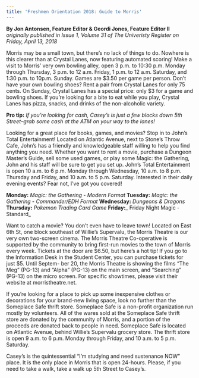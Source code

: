 ```yaml
---
title: 'Freshmen Orientation 2018: Guide to Morris'
---
```


**By Jon Antonsen, Feature Editor & Geordi Jones, Feature Editor II** _originally published in Issue 1, Volume 31 of The Univeristy Register on Friday, April 13, 2018_

Morris may be a small town, but there’s no lack of things to do. Nowhere is this clearer than at Crystal Lanes, now featuring automated scoring! Make a visit to Morris’ very own bowling alley, open 3 p.m. to 10:30 p.m. Monday through Thursday, 3 p.m. to 12 a.m. Friday, 1 p.m. to 12 a.m. Saturday, and 1:30 p.m. to 10p.m. Sunday. Games are $3.50 per game per person. Don’t have your own bowling shoes? Rent a pair from Crystal Lanes for only 75 cents. On Sunday, Crystal Lanes has a special price: only $3 for a game and bowling shoes. If you’re looking for a bite to eat while you play, Crystal Lanes has pizza, snacks, and drinks of the non-alcoholic variety.

**Pro tip:** _If you’re looking for cash, Casey’s is just a few blocks down 5th Street–grab some cash at the ATM on your way to the lanes!_

Looking for a great place for books, games, and movies? Stop in to John’s Total Entertainment! Located on Atlantic Avenue, next to Stone’s Throw Cafe, John’s has a friendly and knowledgeable staff willing to help you find anything you need. Whether you want to rent a movie, purchase a Dungeon Master’s Guide, sell some used games, or play some Magic: the Gathering, John and his staff will be sure to get you set up. John’s Total Entertainment is open 10 a.m. to 6 p.m. Monday through Wednesday, 10 a.m. to 8 p.m. Thursday and Friday, and 10 a.m. to 5 p.m. Saturday. Interested in their daily evening events? Fear not, I’ve got you covered!

**Monday:** _Magic: the Gathering - Modern Format_
**Tuesday:** _Magic: the Gathering - Commander/EDH Format_
**Wednesday:** _Dungeons & Dragons_
**Thursday:** _Pokemon Trading Card Game_
**Friday:**_ Friday Night Magic - Standard_

Want to catch a movie? You don’t even have to leave town! Located on East 6th St, one block southeast of Willie’s Supervalu, the Morris Theatre is our very own two-screen cinema. The Morris Theatre Co-operative is supported by the community to bring first-run movies to the town of Morris every week. Tickets at the door
are $6.50, but here’s a hot tip! If you go to the Information Desk in the Student Center, you can purchase tickets for just $5. Until Septem- ber 20, the Morris Theatre
is showing the films “The Meg” (PG-13) and “Alpha” (PG-13) on the main screen, and “Searching” (PG-13) on the micro screen. For specific showtimes, please visit their website at morristheatre.net.

If you’re looking for a place to pick up some inexpensive clothes or decorations for your brand-new living space, look no further than the Someplace Safe thrift store. Someplace Safe is a non-profit organization run mostly by volunteers. All of the wares sold at the Someplace Safe thrift store are donated by the community of Morris, and a portion of the proceeds are donated back to people in need. Someplace Safe is located on Atlantic Avenue, behind Willie’s Supervalu grocery store. The thrift store is open 9 a.m. to 6 p.m. Monday through Friday, and 10 a.m. to 5 p.m. Saturday.

Casey’s is the quintessential “I’m studying and need sustenance NOW” place. It is the only place in Morris that is open 24-hours. Please, if you need to take a walk, take a walk up 5th Street to Casey’s.